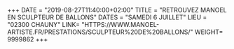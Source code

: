 +++
DATE = "2019-08-27T11:40:00+02:00"
TITLE = "RETROUVEZ MANOEL EN SCULPTEUR DE BALLONS"
DATES = "SAMEDI 6 JUILLET"
LIEU = "02300 CHAUNY"
LINK= "HTTPS://WWW.MANOEL-ARTISTE.FR/PRESTATIONS/SCULPTEUR%20DE%20BALLONS/"
WEIGHT= 9999862
+++

